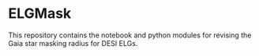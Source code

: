 # ELGMask
This repository contains the notebook and python modules for revising the Gaia star masking radius for DESI ELGs.
